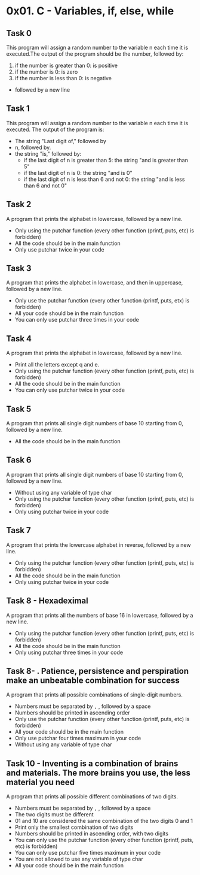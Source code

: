 # 0x01. C - Variables, if, else, while
## Task 0
This program will assign a random number to the variable n each time it is executed.The output of the program should be the number, followed by:
1. if the number is greater than 0: is positive
2. if the number is 0: is zero
3. if the number is less than 0: is negative
- followed by a new line
## Task 1
This program will assign a random number to the variable n each time it is executed. The output of the program is: 
- The string "Last digit of," followed by
- n, followed by.
- the string "is," followed by:
	* if the last digit of n is greater than 5: the string "and is greater than 5"
	* if the last digit of n is 0: the string "and is 0"
	* if the last digit of n is less than 6 and not 0: the string "and is less than 6 and not 0"
## Task 2
A program that prints the alphabet in lowercase, followed by a new line.
- Only using the putchar function (every other function (printf, puts, etc) is forbidden)
- All the code should be in the main function
- Only use putchar twice in your code

## Task 3
A program that prints the alphabet in lowercase, and then in uppercase, followed by a new line.
- Only use the putchar function (every other function (printf, puts, etx) is forbidden)
- All your code should be in the main function
- You can only use putchar three times in your code

## Task 4
A program that prints the alphabet in lowercase, followed by a new line.
- Print all the letters except q and e.
- Only using the putchar function (every other function (printf, puts, etc) is forbidden)
- All the code should be in the main function
- You can only use putchar twice in your code

## Task 5
A program that prints all single digit numbers of base 10 starting from 0, followed by a new line.
- All the code should be in the main function

## Task 6
A program that prints all single digit numbers of base 10 starting from 0, followed by a new line.
- Without using any variable of type char
- Only using the putchar function (every other function (printf, puts, etc) is forbidden)
- Only using putchar twice in your code

## Task 7
A program that prints the lowercase alphabet in reverse, followed by a new line.
- Only using the putchar function (every other function (printf, puts, etc) is forbidden)
- All the code should be in the main function
- Only using putchar twice in your code

## Task 8 - Hexadeximal
A program that prints all the numbers of base 16 in lowercase, followed by a new line.
- Only using the putchar function (every other function (printf, puts, etc) is forbidden)
- All the code should be in the main function
- Only using putchar three times in your code

## Task 8- . Patience, persistence and perspiration make an unbeatable combination for success
A program that prints all possible combinations of single-digit numbers.
- Numbers must be separated by `,` , followed by a space
- Numbers should be printed in ascending order
- Only use the putchar function (every other function (printf, puts, etc) is forbidden)
- All your code should be in the main function
- Only use putchar four times maximum in your code
- Without using any variable of type char

## Task 10 - Inventing is a combination of brains and materials. The more brains you use, the less material you need
A program that prints all possible different combinations of two digits.
- Numbers must be separated by `,` , followed by a space
- The two digits must be different
- 01 and 10 are considered the same combination of the two digits 0 and 1
- Print only the smallest combination of two digits
- Numbers should be printed in ascending order, with two digits
- You can only use the putchar function (every other function (printf, puts, etc) is forbidden)
- You can only use putchar five times maximum in your code
- You are not allowed to use any variable of type char
- All your code should be in the main function
